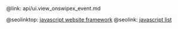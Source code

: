 @link: api/ui.view_onswipex_event.md

@seolinktop: [javascript website framework](https://webix.com)
@seolink: [javascript list](https://webix.com/widget/list/)
